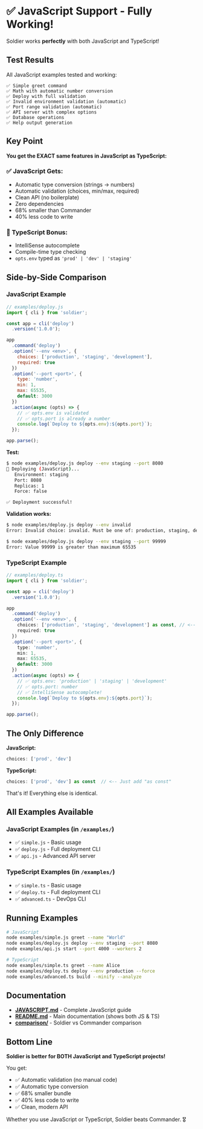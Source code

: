 # ✅ JavaScript Support - Fully Working!

Soldier works **perfectly** with both JavaScript and TypeScript!

## Test Results

All JavaScript examples tested and working:

```
✅ Simple greet command
✅ Math with automatic number conversion
✅ Deploy with full validation
✅ Invalid environment validation (automatic)
✅ Port range validation (automatic)
✅ API server with complex options
✅ Database operations
✅ Help output generation
```

## Key Point

**You get the EXACT same features in JavaScript as TypeScript:**

### ✅ JavaScript Gets:
- Automatic type conversion (strings → numbers)
- Automatic validation (choices, min/max, required)
- Clean API (no boilerplate)
- Zero dependencies
- 68% smaller than Commander
- 40% less code to write

### 🎁 TypeScript Bonus:
- IntelliSense autocomplete
- Compile-time type checking
- `opts.env` typed as `'prod' | 'dev' | 'staging'`

## Side-by-Side Comparison

### JavaScript Example

```javascript
// examples/deploy.js
import { cli } from 'soldier';

const app = cli('deploy')
  .version('1.0.0');

app
  .command('deploy')
  .option('--env <env>', {
    choices: ['production', 'staging', 'development'],
    required: true
  })
  .option('--port <port>', {
    type: 'number',
    min: 1,
    max: 65535,
    default: 3000
  })
  .action(async (opts) => {
    // ✅ opts.env is validated
    // ✅ opts.port is already a number
    console.log(`Deploy to ${opts.env}:${opts.port}`);
  });

app.parse();
```

**Test:**
```bash
$ node examples/deploy.js deploy --env staging --port 8080
🚀 Deploying (JavaScript)...
   Environment: staging
   Port: 8080
   Replicas: 1
   Force: false

✅ Deployment successful!
```

**Validation works:**
```bash
$ node examples/deploy.js deploy --env invalid
Error: Invalid choice: invalid. Must be one of: production, staging, development

$ node examples/deploy.js deploy --env staging --port 99999
Error: Value 99999 is greater than maximum 65535
```

### TypeScript Example

```typescript
// examples/deploy.ts
import { cli } from 'soldier';

const app = cli('deploy')
  .version('1.0.0');

app
  .command('deploy')
  .option('--env <env>', {
    choices: ['production', 'staging', 'development'] as const, // <-- Only difference
    required: true
  })
  .option('--port <port>', {
    type: 'number',
    min: 1,
    max: 65535,
    default: 3000
  })
  .action(async (opts) => {
    // ✅ opts.env: 'production' | 'staging' | 'development'
    // ✅ opts.port: number
    // ✅ IntelliSense autocomplete!
    console.log(`Deploy to ${opts.env}:${opts.port}`);
  });

app.parse();
```

## The Only Difference

**JavaScript:**
```javascript
choices: ['prod', 'dev']
```

**TypeScript:**
```typescript
choices: ['prod', 'dev'] as const  // <-- Just add "as const"
```

That's it! Everything else is identical.

## All Examples Available

### JavaScript Examples (in `/examples/`)
- ✅ `simple.js` - Basic usage
- ✅ `deploy.js` - Full deployment CLI
- ✅ `api.js` - Advanced API server

### TypeScript Examples (in `/examples/`)
- ✅ `simple.ts` - Basic usage
- ✅ `deploy.ts` - Full deployment CLI
- ✅ `advanced.ts` - DevOps CLI

## Running Examples

```bash
# JavaScript
node examples/simple.js greet --name "World"
node examples/deploy.js deploy --env staging --port 8080
node examples/api.js start --port 4000 --workers 2

# TypeScript
node examples/simple.ts greet --name Alice
node examples/deploy.ts deploy --env production --force
node examples/advanced.ts build --minify --analyze
```

## Documentation

- **[JAVASCRIPT.md](./JAVASCRIPT.md)** - Complete JavaScript guide
- **[README.md](./README.md)** - Main documentation (shows both JS & TS)
- **[comparison/](./comparison/)** - Soldier vs Commander comparison

## Bottom Line

**Soldier is better for BOTH JavaScript and TypeScript projects!**

You get:
- ✅ Automatic validation (no manual code)
- ✅ Automatic type conversion
- ✅ 68% smaller bundle
- ✅ 40% less code to write
- ✅ Clean, modern API

Whether you use JavaScript or TypeScript, Soldier beats Commander. 🎖️
